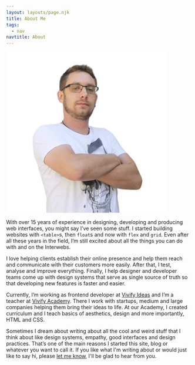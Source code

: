 ```yaml
---
layout: layouts/page.njk
title: About Me
tags:
  - nav
navtitle: About
---
```


<img src="/img/zoran-zlokapa-profile-pic.png" alt="This is picture of me, Zoran Zlokapa, but everybody calls me Zoka" class="rf-c-profile-pic">

With over 15 years of experience in designing, developing and producing web interfaces, you might say I’ve seen some stuff. I started building websites with `<table>`s, then `float`s and now with `flex` and `grid`. Even after all these years in the field, I’m still excited about all the things you can do with and on the Interwebs.

I love helping clients establish their online presence and help them reach and communicate with their customers more easily. After that, I test, analyse and improve everything. Finally, I help designer and developer teams come up with design systems that serve as single source of truth so that developing new features is faster and easier.

Currently, I’m working as frontend developer at [Vivify Ideas](https://vivifyideas.com "Vivify Ideas") and I’m a teacher at [Vivify Academy](https://academy.vivifyideas.com "Vivify Academy"). There I work with startups, medium and large companies helping them bring their ideas to life. At our Academy, I created curriculum and I teach basics of aesthetics, design and more importantly, HTML and CSS.

Sometimes I dream about writing about all the cool and weird stuff that I think about like design systems, empathy, good interfaces and design practices. That’s one of the main reasons I started this site, blog or whatever you want to call it. If you like what I'm writing about or would just like to say hi, please <a href="mailto:z.zoran@gmail.com">let me know</a>, I'll be glad to hear from you.
